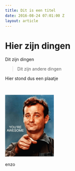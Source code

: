 ```yaml
---
title: Dit is een titel
date: 2016-08-24 07:01:00 Z
layout: article
---
```


# Hier zijn dingen

Dit zijn dingen

> Dit zijn andere dingen

Hier stond dus een plaatje

&nbsp;

![](/uploads/versions/200-s---x----159-200x---.gif)

enzo